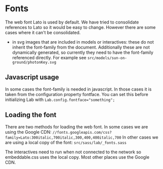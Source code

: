 # Fonts

The web font Lato is used by default. We have tried to consolidate references to Lato so it would be easy to change. 
However there are some cases where it can't be consolidated.

- in svg images that are included in models or interactives: these do not inherit the font-family from the document.
  Additionally these are not dynamically generated, so currently they need to have the font-family referenced
  directly. For example see `src/models/sun-on-ground/photonKey.svg`

## Javascript usage

In some cases the font-family is needed in javascript. In those cases it is taken from the configuration
property fontface. You can set this before initializing Lab with `Lab.config.fontface="something";`

## Loading the font

There are two methods for loading the web font. In some cases we are using the Google CDN:
`//fonts.googleapis.com/css?family=Lato:300italic,700italic,300,400,400italic,700`
In other cases we are using a local copy of the font:
`src/sass/lab/_fonts.sass`

The interactives need to run when not connected to the network so embeddable.css uses the local copy.
Most other places use the Google CDN.